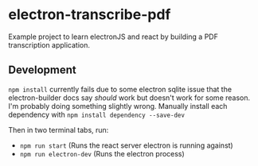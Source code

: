 # electron-transcribe-pdf
Example project to learn electronJS and react by building a PDF transcription application.

## Development

`npm install` currently fails due to some electron sqlite issue that the electron-builder docs say _should_ work but doesn't work for some reason. I'm probably doing something slightly wrong. Manually install each dependency with `npm install dependency --save-dev`

Then in two terminal tabs, run:
- `npm run start`  (Runs the react server electron is running against)
- `npm run electron-dev`  (Runs the electron process)
